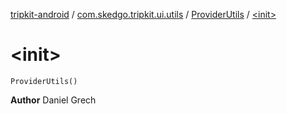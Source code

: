 [tripkit-android](../../index.md) / [com.skedgo.tripkit.ui.utils](../index.md) / [ProviderUtils](index.md) / [&lt;init&gt;](./-init-.md)

# &lt;init&gt;

`ProviderUtils()`

**Author**
Daniel Grech

